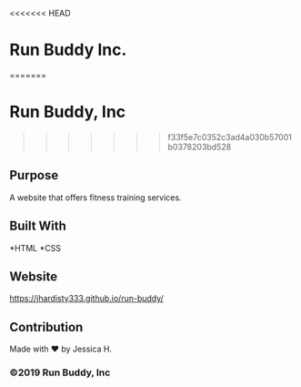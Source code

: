 <<<<<<< HEAD
# Run Buddy Inc.
=======
# Run Buddy, Inc
>>>>>>> f33f5e7c0352c3ad4a030b57001b0378203bd528

## Purpose
A website that offers fitness training services.

## Built With
*HTML
*CSS

## Website
https://jhardisty333.github.io/run-buddy/

## Contribution
Made with ❤️ by Jessica H. 

### ©️2019 Run Buddy, Inc
